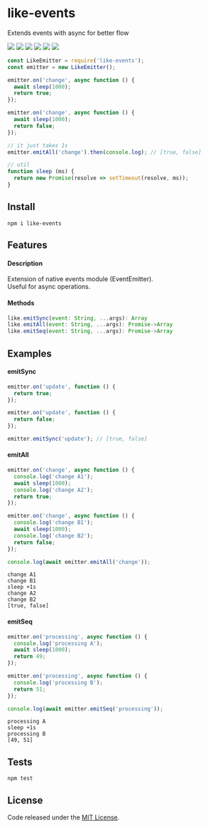 # like-events

Extends events with async for better flow

![](https://img.shields.io/npm/v/like-events.svg) [![](https://img.shields.io/maintenance/yes/2019.svg?style=flat-square)](https://github.com/LuKks/like-events) ![](https://img.shields.io/github/size/lukks/like-events/index.js.svg) ![](https://img.shields.io/npm/dt/like-events.svg) ![](https://img.shields.io/badge/tested_with-tap-e683ff.svg) ![](https://img.shields.io/github/license/LuKks/like-events.svg)

```javascript
const LikeEmitter = require('like-events');
const emitter = new LikeEmitter();

emitter.on('change', async function () {
  await sleep(1000);
  return true;
});

emitter.on('change', async function () {
  await sleep(1000);
  return false;
});

// it just takes 1s
emitter.emitAll('change').then(console.log); // [true, false]

// util
function sleep (ms) {
  return new Promise(resolve => setTimeout(resolve, ms));
}
```

## Install
```
npm i like-events
```

## Features
#### Description
Extension of native events module (EventEmitter).\
Useful for async operations.

#### Methods
```javascript
like.emitSync(event: String, ...args): Array
like.emitAll(event: String, ...args): Promise->Array
like.emitSeq(event: String, ...args): Promise->Array
```

## Examples
#### emitSync
```javascript
emitter.on('update', function () {
  return true;
});

emitter.on('update', function () {
  return false;
});

emitter.emitSync('update'); // [true, false]
```

#### emitAll
```javascript
emitter.on('change', async function () {
  console.log('change A1');
  await sleep(1000);
  console.log('change A2');
  return true;
});

emitter.on('change', async function () {
  console.log('change B1');
  await sleep(1000);
  console.log('change B2');
  return false;
});

console.log(await emitter.emitAll('change'));
```
```
change A1
change B1
sleep +1s
change A2
change B2
[true, false]
```

#### emitSeq
```javascript
emitter.on('processing', async function () {
  console.log('processing A');
  await sleep(1000);
  return 49;
});

emitter.on('processing', async function () {
  console.log('processing B');
  return 51;
});

console.log(await emitter.emitSeq('processing'));
```
```
processing A
sleep +1s
processing B
[49, 51]
```

## Tests
```
npm test
```

## License
Code released under the [MIT License](https://github.com/LuKks/like-events/blob/master/LICENSE).
